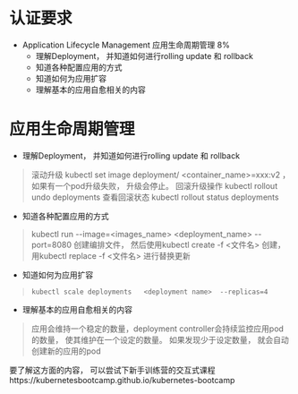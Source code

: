 # 认证要求
- Application Lifecycle Management 应用生命周期管理 8%
  -  理解Deployment， 并知道如何进行rolling update 和 rollback
  - 知道各种配置应用的方式
  - 知道如何为应用扩容
  - 理解基本的应用自愈相关的内容

# 应用生命周期管理
  -  理解Deployment， 并知道如何进行rolling update 和 rollback
>   滚动升级  kubectl set image deployment/<deployment name>  <container_name>=xxx:v2  ， 如果有一个pod升级失败， 升级会停止。 
>   回滚升级操作  kubectl rollout undo  deployments   <deployment name>
>   查看回滚状态  kubectl rollout status  deployments   <deployment name>
  - 知道各种配置应用的方式
>   kubectl run  --image=<images_name>  <deployment_name>  --port=8080
>   创建编排文件， 然后使用kubectl create -f  <文件名>  创建， 用kubectl replace -f  <文件名> 进行替换更新
  - 知道如何为应用扩容
>     kubectl scale deployments   <deployment name>  --replicas=4 
  - 理解基本的应用自愈相关的内容
>  应用会维持一个稳定的数量，deployment controller会持续监控应用pod的数量， 使其维护在一个设定的数量。 如果发现少于设定数量， 就会自动创建新的应用的pod

要了解这方面的内容， 可以尝试下新手训练营的交互式课程https://kubernetesbootcamp.github.io/kubernetes-bootcamp
